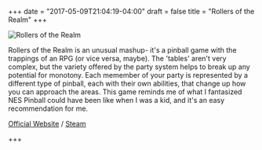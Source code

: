 +++
date = "2017-05-09T21:04:19-04:00"
draft = false
title = "Rollers of the Realm"
+++

![Rollers of the Realm](/images/rollersoftherealm.jpg)

Rollers of the Realm is an unusual mashup- it's a pinball game with the trappings of an RPG (or vice versa, maybe). The 'tables' aren't very complex, but the variety offered by the party system helps to break up any potential for monotony. Each memember of your party is represented by a different type of pinball, each with their own abilities, that change up how you can approach the areas. This game reminds me of what I fantasized NES Pinball could have been like when I was a kid, and it's an easy recommendation for me.

[Official Website](http://phantomcompass.com/play-with-us/game/rollers-of-the-realm) / [Steam](http://store.steampowered.com/app/262470/Rollers_of_the_Realm/) 

+++

